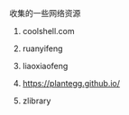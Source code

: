 
收集的一些网络资源
 
1. coolshell.com
 
2. ruanyifeng
 
3. liaoxiaofeng

4. https://plantegg.github.io/

5. zlibrary
